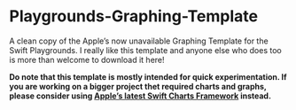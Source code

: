  # Playgrounds-Graphing-Template
A clean copy of the Apple’s now unavailable Graphing Template for the Swift Playgrounds. I really like this template and anyone else who does too is more than welcome to download it here!

**Do note that this template is mostly intended for quick experimentation. If you are working on a bigger project thet required charts and graphs, please consider using [Apple’s latest Swift Charts Framework](https://developer.apple.com/documentation/charts) instead.**
